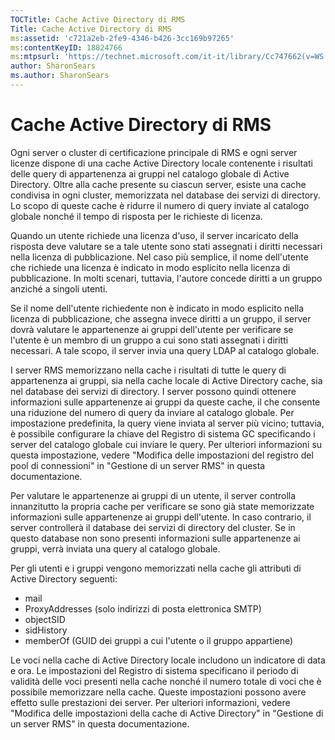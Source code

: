 ```yaml
---
TOCTitle: Cache Active Directory di RMS
Title: Cache Active Directory di RMS
ms:assetid: 'c721a2eb-2fe9-4346-b426-3cc169b97265'
ms:contentKeyID: 18824766
ms:mtpsurl: 'https://technet.microsoft.com/it-it/library/Cc747662(v=WS.10)'
author: SharonSears
ms.author: SharonSears
---
```


Cache Active Directory di RMS
=============================

Ogni server o cluster di certificazione principale di RMS e ogni server licenze dispone di una cache Active Directory locale contenente i risultati delle query di appartenenza ai gruppi nel catalogo globale di Active Directory. Oltre alla cache presente su ciascun server, esiste una cache condivisa in ogni cluster, memorizzata nel database dei servizi di directory. Lo scopo di queste cache è ridurre il numero di query inviate al catalogo globale nonché il tempo di risposta per le richieste di licenza.

Quando un utente richiede una licenza d'uso, il server incaricato della risposta deve valutare se a tale utente sono stati assegnati i diritti necessari nella licenza di pubblicazione. Nel caso più semplice, il nome dell'utente che richiede una licenza è indicato in modo esplicito nella licenza di pubblicazione. In molti scenari, tuttavia, l'autore concede diritti a un gruppo anziché a singoli utenti.

Se il nome dell'utente richiedente non è indicato in modo esplicito nella licenza di pubblicazione, che assegna invece diritti a un gruppo, il server dovrà valutare le appartenenze ai gruppi dell'utente per verificare se l'utente è un membro di un gruppo a cui sono stati assegnati i diritti necessari. A tale scopo, il server invia una query LDAP al catalogo globale.

I server RMS memorizzano nella cache i risultati di tutte le query di appartenenza ai gruppi, sia nella cache locale di Active Directory cache, sia nel database dei servizi di directory. I server possono quindi ottenere informazioni sulle appartenenze ai gruppi da queste cache, il che consente una riduzione del numero di query da inviare al catalogo globale. Per impostazione predefinita, la query viene inviata al server più vicino; tuttavia, è possibile configurare la chiave del Registro di sistema GC specificando i server del catalogo globale cui inviare le query. Per ulteriori informazioni su questa impostazione, vedere "Modifica delle impostazioni del registro del pool di connessioni" in "Gestione di un server RMS" in questa documentazione.

Per valutare le appartenenze ai gruppi di un utente, il server controlla innanzitutto la propria cache per verificare se sono già state memorizzate informazioni sulle appartenenze ai gruppi dell'utente. In caso contrario, il server controllerà il database dei servizi di directory del cluster. Se in questo database non sono presenti informazioni sulle appartenenze ai gruppi, verrà inviata una query al catalogo globale.

Per gli utenti e i gruppi vengono memorizzati nella cache gli attributi di Active Directory seguenti:

-   mail
-   ProxyAddresses (solo indirizzi di posta elettronica SMTP)
-   objectSID
-   sidHistory
-   memberOf (GUID dei gruppi a cui l'utente o il gruppo appartiene)

Le voci nella cache di Active Directory locale includono un indicatore di data e ora. Le impostazioni del Registro di sistema specificano il periodo di validità delle voci presenti nella cache nonché il numero totale di voci che è possibile memorizzare nella cache. Queste impostazioni possono avere effetto sulle prestazioni dei server. Per ulteriori informazioni, vedere "Modifica delle impostazioni della cache di Active Directory" in "Gestione di un server RMS" in questa documentazione.
